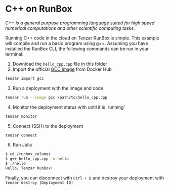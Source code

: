 # C++ on RunBox

_C++ is a general purpose programming language suited for high speed numerical computations and other scientific computing tasks._

Running C++ code in the cloud on Tenzar RunBox is simple. This example will compile and run a basic program using g++. Assuming you have installed the RunBox CLI, the following commands can be run in your terminal:

1. Download the `hello_cpp.cpp` file in this folder
2. Import the official [GCC image](https://hub.docker.com/_/gcc/) from Docker Hub

```bash
tenzar import gcc
```

3. Run a deployment with the image and code

```bash
tenzar run --image gcc /path/to/hello_cpp.cpp
```

4. Monitor the deployment status with until it is 'running'

```bash
tenzar monitor
```

5. Connect (SSH) to the deployment

```bash
tenzar connect
```

6. Run Julia

```bash
$ cd /runbox_volumes
$ g++ hello_cpp.cpp -o hello
$ ./hello
Hello, Tenzar RunBox!
```

Finally, you can disconnect with `Ctrl + D` and destroy your deployment with `tenzar destroy [Deployment ID]`
